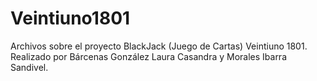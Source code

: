 # Veintiuno1801
Archivos sobre el proyecto BlackJack (Juego de Cartas) Veintiuno 1801. Realizado por Bárcenas González Laura Casandra y Morales Ibarra Sandivel.
